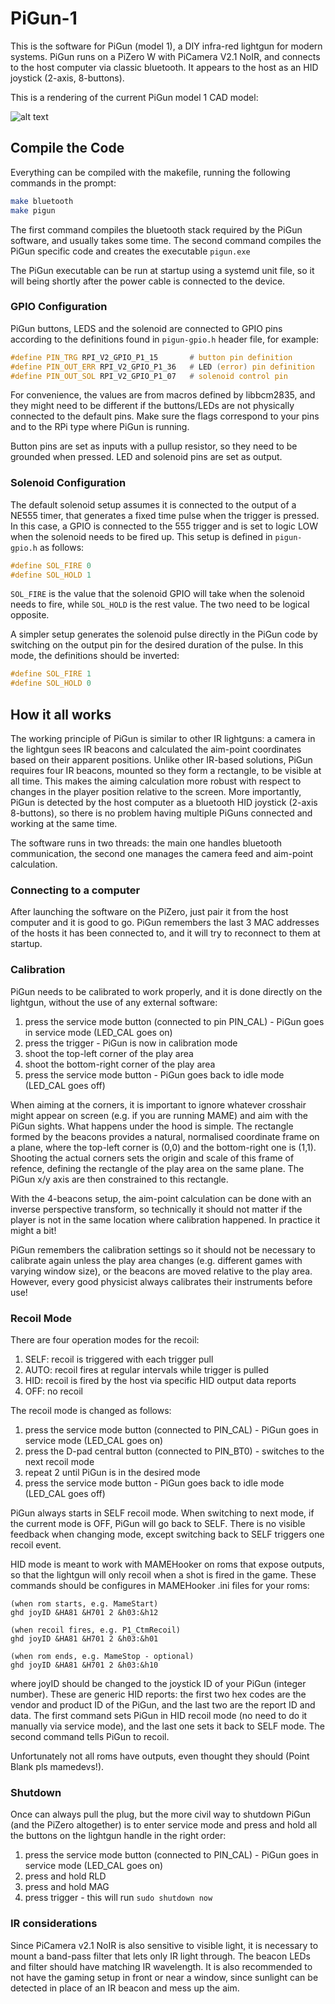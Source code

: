 # PiGun-1

This is the software for PiGun (model 1), a DIY infra-red lightgun for modern systems. PiGun runs on a PiZero W with PiCamera V2.1 NoIR, and connects to the host computer via classic bluetooth.
It appears to the host as an HID joystick (2-axis, 8-buttons).


This is a rendering of the current PiGun model 1 CAD model:

![alt text][buttons]

[buttons]: https://github.com/fullmetalfelix/PiGun-1/3DModels/PG-1F/buttons.png "PiGun model 1 buttons layout"







## Compile the Code

Everything can be compiled with the makefile, running the following commands in the prompt:

```bash
make bluetooth
make pigun
```

The first command compiles the bluetooth stack required by the PiGun software, and usually takes some time.
The second command compiles the PiGun specific code and creates the executable `pigun.exe`

The PiGun executable can be run at startup using a systemd unit file, so it will being shortly after the power cable is connected to the device.


### GPIO Configuration

PiGun buttons, LEDS and the solenoid are connected to GPIO pins according to the definitions found in `pigun-gpio.h` header file, for example:
```C
#define PIN_TRG RPI_V2_GPIO_P1_15       # button pin definition
#define PIN_OUT_ERR RPI_V2_GPIO_P1_36   # LED (error) pin definition
#define PIN_OUT_SOL RPI_V2_GPIO_P1_07   # solenoid control pin
```
For convenience, the values are from macros defined by libbcm2835, and they might need to be different if the buttons/LEDs are not physically connected to the default pins.
Make sure the flags correspond to your pins and to the RPi type where PiGun is running.

Button pins are set as inputs with a pullup resistor, so they need to be grounded when pressed. LED and solenoid pins are set as output.


### Solenoid Configuration

The default solenoid setup assumes it is connected to the output of a NE555 timer, that generates a fixed time pulse when the trigger is pressed. In this case, a GPIO is connected to the 555 trigger and is set to logic LOW when the solenoid needs to be fired up. This setup is defined in `pigun-gpio.h` as follows:
```C
#define SOL_FIRE 0
#define SOL_HOLD 1
```
`SOL_FIRE` is the value that the solenoid GPIO will take when the solenoid needs to fire, while `SOL_HOLD` is the rest value. The two need to be logical opposite.

A simpler setup generates the solenoid pulse directly in the PiGun code by switching on the output pin for the desired duration of the pulse. In this mode, the definitions should be inverted:
```C
#define SOL_FIRE 1
#define SOL_HOLD 0
```


## How it all works

The working principle of PiGun is similar to other IR lightguns: a camera in the lightgun sees IR beacons and calculated the aim-point coordinates based on their apparent positions.
Unlike other IR-based solutions, PiGun requires four IR beacons, mounted so they form a rectangle, to be visible at all time. This makes the aiming calculation more robust with respect to changes in the player position relative to the screen.
More importantly, PiGun is detected by the host computer as a bluetooth HID joystick (2-axis 8-buttons), so there is no problem having multiple PiGuns connected and working at the same time. 

The software runs in two threads: the main one handles bluetooth communication, the second one manages the camera feed and aim-point calculation.


### Connecting to a computer
After launching the software on the PiZero, just pair it from the host computer and it is good to go.
PiGun remembers the last 3 MAC addresses of the hosts it has been connected to, and it will try to reconnect to them at startup.


### Calibration
PiGun needs to be calibrated to work properly, and it is done directly on the lightgun, without the use of any external software:

1. press the service mode button (connected to pin PIN_CAL) - PiGun goes in service mode (LED_CAL goes on)
2. press the trigger - PiGun is now in calibration mode
3. shoot the top-left corner of the play area
4. shoot the bottom-right corner of the play area
5. press the service mode button - PiGun goes back to idle mode (LED_CAL goes off)

When aiming at the corners, it is important to ignore whatever crosshair might appear on screen (e.g. if you are running MAME) and aim with the PiGun sights.
What happens under the hood is simple. The rectangle formed by the beacons provides a natural, normalised coordinate frame on a plane, where the top-left corner is (0,0) and the bottom-right one is (1,1). Shooting the actual corners sets the origin and scale of this frame of refence, defining the rectangle of the play area on the same plane. The PiGun x/y axis are then constrained to this rectangle.

With the 4-beacons setup, the aim-point calculation can be done with an inverse perspective transform, so technically it should not matter if the player is not in the same location where calibration happened. In practice it might a bit!

PiGun remembers the calibration settings so it should not be necessary to calibrate again unless the play area changes (e.g. different games with varying window size), or the beacons are moved relative to the play area.
However, every good physicist always calibrates their instruments before use!


### Recoil Mode
There are four operation modes for the recoil:

1. SELF: recoil is triggered with each trigger pull
2. AUTO: recoil fires at regular intervals while trigger is pulled
3. HID: recoil is fired by the host via specific HID output data reports
4. OFF: no recoil

The recoil mode is changed as follows:

1. press the service mode button (connected to PIN_CAL) - PiGun goes in service mode (LED_CAL goes on)
2. press the D-pad central button (connected to PIN_BT0) - switches to the next recoil mode
3. repeat 2 until PiGun is in the desired mode
4. press the service mode button - PiGun goes back to idle mode (LED_CAL goes off)

PiGun always starts in SELF recoil mode. When switching to next mode, if the current mode is OFF, PiGun will go back to SELF.
There is no visible feedback when changing mode, except switching back to SELF triggers one recoil event.

HID mode is meant to work with MAMEHooker on roms that expose outputs, so that the lightgun will only recoil when a shot is fired in the game.
These commands should be configures in MAMEHooker .ini files for your roms:
```
(when rom starts, e.g. MameStart)
ghd joyID &HA81 &H701 2 &h03:&h12

(when recoil fires, e.g. P1_CtmRecoil)
ghd joyID &HA81 &H701 2 &h03:&h01

(when rom ends, e.g. MameStop - optional)
ghd joyID &HA81 &H701 2 &h03:&h10
```
where joyID should be changed to the joystick ID of your PiGun (integer number). These are generic HID reports: the first two hex codes are the vendor and product ID of the PiGun, and the last two are the report ID and data.
The first command sets PiGun in HID recoil mode (no need to do it manually via service mode), and the last one sets it back to SELF mode. The second command tells PiGun to recoil.

Unfortunately not all roms have outputs, even thought they should (Point Blank pls mamedevs!).

### Shutdown
Once can always pull the plug, but the more civil way to shutdown PiGun (and the PiZero altogether) is to enter service mode and press and hold all the buttons on the lightgun handle in the right order:

1. press the service mode button (connected to PIN_CAL) - PiGun goes in service mode (LED_CAL goes on)
2. press and hold RLD
3. press and hold MAG
4. press trigger - this will run `sudo shutdown now`



### IR considerations
Since PiCamera v2.1 NoIR is also sensitive to visible light, it is necessary to mount a band-pass filter that lets only IR light through. The beacon LEDs and filter should have matching IR wavelength.
It is also recommended to not have the gaming setup in front or near a window, since sunlight can be detected in place of an IR beacon and mess up the aim.


